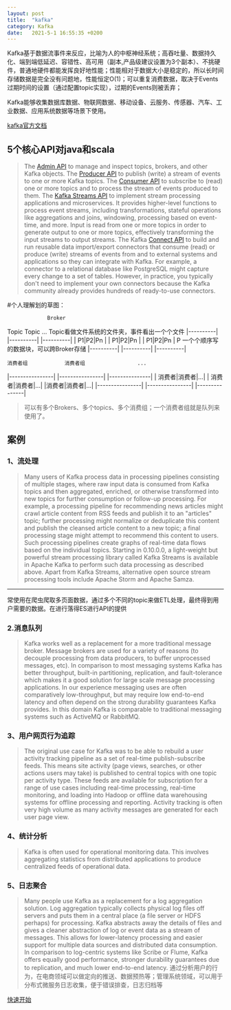 ```yaml
---
layout: post
title:  "kafka"
category: Kafka
date:   2021-5-1 16:55:35 +0200
---
```


Kafka基于数据流事件来反应，比喻为人的中枢神经系统；高吞吐量、数据持久化、端到端低延迟、容错性、高可用（副本,产品级建议设置为3个副本）、不挑硬件，普通地硬件都能发挥良好地性能；性能相对于数据大小是稳定的，所以长时间存储数据是完全没有问题地，性能恒定O(1)；可以重复消费数据，取决于Events过期时间的设置（通过配置topic实现），过期的Events则被丢弃；

Kafka能够收集数据库数据、物联网数据、移动设备、云服务、传感器、汽车、工业数据、应用系统数据等场景下使用。

[kafka官方文档](https://kafka.apache.org/documentation/)
## 5个核心API对java和scala
> The [Admin API](https://kafka.apache.org/documentation.html#adminapi) to manage and inspect topics, brokers, and other Kafka objects.
> The [Producer API](https://kafka.apache.org/documentation.html#producerapi) to publish (write) a stream of events to one or more Kafka topics.
> The [Consumer API](https://kafka.apache.org/documentation.html#consumerapi) to subscribe to (read) one or more topics and to process the stream of events produced to them.
> The [Kafka Streams API](https://kafka.apache.org/documentation/streams/) to implement stream processing applications and microservices. It provides higher-level functions to process event streams, including transformations, stateful operations like aggregations and joins, windowing, processing based on event-time, and more. Input is read from one or more topics in order to generate output to one or more topics, effectively transforming the input streams to output streams.
> The Kafka [Connect API](https://kafka.apache.org/documentation.html#connect) to build and run reusable data import/export connectors that consume (read) or produce (write) streams of events from and to external systems and applications so they can integrate with Kafka. For example, a connector to a relational database like PostgreSQL might capture every change to a set of tables. However, in practice, you typically don't need to implement your own connectors because the Kafka community already provides hundreds of ready-to-use connectors.

#个人理解划的草图：

                 Broker
  Topic          Topic           ...              Topic看做文件系统的文件夹，事件看出一个个文件
|----------|   |----------|    |----------|
| P1|P2|Pn |   | P1|P2|Pn |    | P1|P2|Pn |       P 一个个顺序写的数据块，可以跨Broker存储
|----------|   |----------|    |----------|
                    
                   
    消费者组            消费者组                 ...
|----------------|  |----------------|  |---------------| 
| 消费者|消费者|...|  | 消费者|消费者|...|  |消费者|消费者|...|
|----------------|  |----------------|  |---------------|

> 可以有多个Brokers、多个topics、多个消费组；一个消费者组就是队列来使用了。

## 案例
### 1、流处理
> Many users of Kafka process data in processing pipelines consisting of multiple stages, where raw input data is consumed from Kafka topics and then aggregated, enriched, or otherwise transformed into new topics for further consumption or follow-up processing. For example, a processing pipeline for recommending news articles might crawl article content from RSS feeds and publish it to an "articles" topic; further processing might normalize or deduplicate this content and publish the cleansed article content to a new topic; a final processing stage might attempt to recommend this content to users. Such processing pipelines create graphs of real-time data flows based on the individual topics. Starting in 0.10.0.0, a light-weight but powerful stream processing library called Kafka Streams is available in Apache Kafka to perform such data processing as described above. Apart from Kafka Streams, alternative open source stream processing tools include Apache Storm and Apache Samza.
----
常使用在爬虫爬取多页面数据，通过多个不同的topic来做ETL处理，最终得到用户需要的数据。在进行落得ES进行API的提供
### 2.消息队列
> Kafka works well as a replacement for a more traditional message broker. Message brokers are used for a variety of reasons (to decouple processing from data producers, to buffer unprocessed messages, etc). In comparison to most messaging systems Kafka has better throughput, built-in partitioning, replication, and fault-tolerance which makes it a good solution for large scale message processing applications.
> In our experience messaging uses are often comparatively low-throughput, but may require low end-to-end latency and often depend on the strong durability guarantees Kafka provides.
> In this domain Kafka is comparable to traditional messaging systems such as ActiveMQ or RabbitMQ.

### 3、用户网页行为追踪
> The original use case for Kafka was to be able to rebuild a user activity tracking pipeline as a set of real-time publish-subscribe feeds. This means site activity (page views, searches, or other actions users may take) is published to central topics with one topic per activity type. These feeds are available for subscription for a range of use cases including real-time processing, real-time monitoring, and loading into Hadoop or offline data warehousing systems for offline processing and reporting.
> Activity tracking is often very high volume as many activity messages are generated for each user page view.
### 4、统计分析
> Kafka is often used for operational monitoring data. This involves aggregating statistics from distributed applications to produce centralized feeds of operational data.
### 5、日志聚合
> Many people use Kafka as a replacement for a log aggregation solution. Log aggregation typically collects physical log files off servers and puts them in a central place (a file server or HDFS perhaps) for processing. Kafka abstracts away the details of files and gives a cleaner abstraction of log or event data as a stream of messages. This allows for lower-latency processing and easier support for multiple data sources and distributed data consumption. In comparison to log-centric systems like Scribe or Flume, Kafka offers equally good performance, stronger durability guarantees due to replication, and much lower end-to-end latency.
通过分析用户的行为，在电商领域可以做定向的推送、数据预热等；管理系统领域，可以用于分布式微服务日志收集，便于错误排查，日志归档等

[快速开始](https://kafka.apache.org/quickstart#quickstart_send)